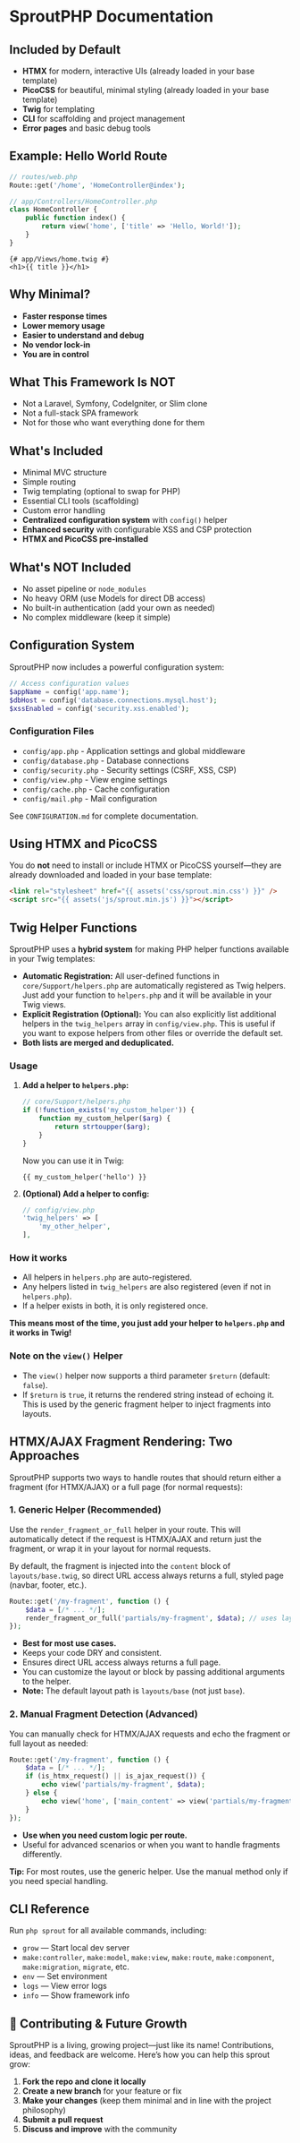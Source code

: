 # SproutPHP Documentation

## Included by Default

- **HTMX** for modern, interactive UIs (already loaded in your base template)
- **PicoCSS** for beautiful, minimal styling (already loaded in your base template)
- **Twig** for templating
- **CLI** for scaffolding and project management
- **Error pages** and basic debug tools

## Example: Hello World Route

```php
// routes/web.php
Route::get('/home', 'HomeController@index');
```

```php
// app/Controllers/HomeController.php
class HomeController {
    public function index() {
        return view('home', ['title' => 'Hello, World!']);
    }
}
```

```twig
{# app/Views/home.twig #}
<h1>{{ title }}</h1>
```

## Why Minimal?

- **Faster response times**
- **Lower memory usage**
- **Easier to understand and debug**
- **No vendor lock-in**
- **You are in control**

## What This Framework Is NOT

- Not a Laravel, Symfony, CodeIgniter, or Slim clone
- Not a full-stack SPA framework
- Not for those who want everything done for them

## What's Included

- Minimal MVC structure
- Simple routing
- Twig templating (optional to swap for PHP)
- Essential CLI tools (scaffolding)
- Custom error handling
- **Centralized configuration system** with `config()` helper
- **Enhanced security** with configurable XSS and CSP protection
- **HTMX and PicoCSS pre-installed**

## What's NOT Included

- No asset pipeline or `node_modules`
- No heavy ORM (use Models for direct DB access)
- No built-in authentication (add your own as needed)
- No complex middleware (keep it simple)

## Configuration System

SproutPHP now includes a powerful configuration system:

```php
// Access configuration values
$appName = config('app.name');
$dbHost = config('database.connections.mysql.host');
$xssEnabled = config('security.xss.enabled');
```

### Configuration Files

- `config/app.php` - Application settings and global middleware
- `config/database.php` - Database connections
- `config/security.php` - Security settings (CSRF, XSS, CSP)
- `config/view.php` - View engine settings
- `config/cache.php` - Cache configuration
- `config/mail.php` - Mail configuration

See `CONFIGURATION.md` for complete documentation.

## Using HTMX and PicoCSS

You do **not** need to install or include HTMX or PicoCSS yourself—they are already downloaded and loaded in your base template:

```html
<link rel="stylesheet" href="{{ assets('css/sprout.min.css') }}" />
<script src="{{ assets('js/sprout.min.js') }}"></script>
```

## Twig Helper Functions

SproutPHP uses a **hybrid system** for making PHP helper functions available in your Twig templates:

- **Automatic Registration:** All user-defined functions in `core/Support/helpers.php` are automatically registered as Twig helpers. Just add your function to `helpers.php` and it will be available in your Twig views.
- **Explicit Registration (Optional):** You can also explicitly list additional helpers in the `twig_helpers` array in `config/view.php`. This is useful if you want to expose helpers from other files or override the default set.
- **Both lists are merged and deduplicated.**

### Usage

1. **Add a helper to `helpers.php`:**
   ```php
   // core/Support/helpers.php
   if (!function_exists('my_custom_helper')) {
       function my_custom_helper($arg) {
           return strtoupper($arg);
       }
   }
   ```
   Now you can use it in Twig:
   ```twig
   {{ my_custom_helper('hello') }}
   ```

2. **(Optional) Add a helper to config:**
   ```php
   // config/view.php
   'twig_helpers' => [
       'my_other_helper',
   ],
   ```

### How it works
- All helpers in `helpers.php` are auto-registered.
- Any helpers listed in `twig_helpers` are also registered (even if not in `helpers.php`).
- If a helper exists in both, it is only registered once.

**This means most of the time, you just add your helper to `helpers.php` and it works in Twig!**

### Note on the `view()` Helper
- The `view()` helper now supports a third parameter `$return` (default: `false`).
- If `$return` is `true`, it returns the rendered string instead of echoing it. This is used by the generic fragment helper to inject fragments into layouts.

## HTMX/AJAX Fragment Rendering: Two Approaches

SproutPHP supports two ways to handle routes that should return either a fragment (for HTMX/AJAX) or a full page (for normal requests):

### 1. Generic Helper (Recommended)

Use the `render_fragment_or_full` helper in your route. This will automatically detect if the request is HTMX/AJAX and return just the fragment, or wrap it in your layout for normal requests.

By default, the fragment is injected into the `content` block of `layouts/base.twig`, so direct URL access always returns a full, styled page (navbar, footer, etc.).

```php
Route::get('/my-fragment', function () {
    $data = [/* ... */];
    render_fragment_or_full('partials/my-fragment', $data); // uses layouts/base.twig by default
});
```
- **Best for most use cases.**
- Keeps your code DRY and consistent.
- Ensures direct URL access always returns a full page.
- You can customize the layout or block by passing additional arguments to the helper.
- **Note:** The default layout path is `layouts/base` (not just `base`).

### 2. Manual Fragment Detection (Advanced)

You can manually check for HTMX/AJAX requests and echo the fragment or full layout as needed:

```php
Route::get('/my-fragment', function () {
    $data = [/* ... */];
    if (is_htmx_request() || is_ajax_request()) {
        echo view('partials/my-fragment', $data);
    } else {
        echo view('home', ['main_content' => view('partials/my-fragment', $data, true)]);
    }
});
```
- **Use when you need custom logic per route.**
- Useful for advanced scenarios or when you want to handle fragments differently.

**Tip:** For most routes, use the generic helper. Use the manual method only if you need special handling.

## CLI Reference

Run `php sprout` for all available commands, including:

- `grow` — Start local dev server
- `make:controller`, `make:model`, `make:view`, `make:route`, `make:component`, `make:migration`, `migrate`, etc.
- `env` — Set environment
- `logs` — View error logs
- `info` — Show framework info

## 🌿 Contributing & Future Growth

SproutPHP is a living, growing project—just like its name! Contributions, ideas, and feedback are welcome. Here’s how you can help this sprout grow:

1. **Fork the repo and clone it locally**
2. **Create a new branch** for your feature or fix
3. **Make your changes** (keep them minimal and in line with the project philosophy)
4. **Submit a pull request**
5. **Discuss and improve** with the community

